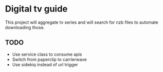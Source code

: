 # Digital tv guide

This project will aggregate tv series and will search for nzb files to automate downloading those.

## TODO
- Use service class to consume apis
- Switch from paperclip to carrierwave
- Use sidekiq instead of url trigger

